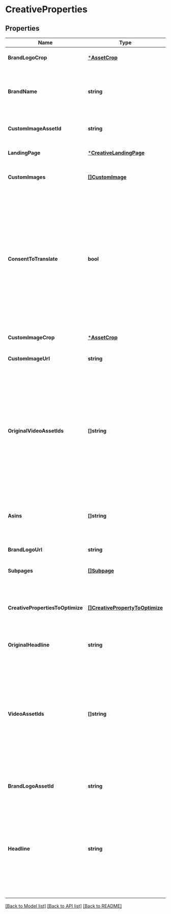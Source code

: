# CreativeProperties

## Properties
Name | Type | Description | Notes
------------ | ------------- | ------------- | -------------
**BrandLogoCrop** | [***AssetCrop**](AssetCrop.md) |  | [optional] [default to null]
**BrandName** | **string** | The displayed brand name in the ad headline. Maximum length is 30 characters. See [the policy](https://advertising.amazon.com/resources/ad-policy/sponsored-ads-policies#headlines) for headline requirements. | [optional] [default to null]
**CustomImageAssetId** | **string** | The identifier of image/video asset from the store&#x27;s asset library | [optional] [default to null]
**LandingPage** | [***CreativeLandingPage**](CreativeLandingPage.md) |  | [optional] [default to null]
**CustomImages** | [**[]CustomImage**](CustomImage.md) | An array of customImages associated with the creative. | [optional] [default to null]
**ConsentToTranslate** | **bool** | If set to true and the headline and/or video are not in the marketplace&#x27;s default language, Amazon will attempt to translate them to the marketplace&#x27;s default language. If Amazon is unable to translate them, the ad will be rejected by moderation. We only support translating headlines and videos from English to German, French, Italian, Spanish, Japanese, and Dutch. See developer notes for more information. | [optional] [default to null]
**CustomImageCrop** | [***AssetCrop**](AssetCrop.md) |  | [optional] [default to null]
**CustomImageUrl** | **string** |  | [optional] [default to null]
**OriginalVideoAssetIds** | **[]string** | The assetIds of the original videos submitted by the advertiser. If &#x27;consentToTranslate&#x27; is set to true and translation is SUCCESSFUL then &#x60;originalVideoAssetIds&#x60; will return the original video assetId whereas &#x60;videoAssetIds&#x60; will return translated video assetId. In all other cases, &#x27;originalVideoAssetIds&#x27; and &#x60;videoAssetIds&#x60; both will return original video assetId. | [optional] [default to null]
**Asins** | **[]string** | ----------------------------------------------- List types ----------------------------------------------- A list of ASINs | [optional] [default to null]
**BrandLogoUrl** | **string** |  | [optional] [default to null]
**Subpages** | [**[]Subpage**](Subpage.md) | An array of subpages | [optional] [default to null]
**CreativePropertiesToOptimize** | [**[]CreativePropertyToOptimize**](CreativePropertyToOptimize.md) | If this property is enabled, Sponsored Brands will dynamically optimize by enhancing or generating creative properties based on shopper search intent. | [optional] [default to null]
**OriginalHeadline** | **string** | The original headline submitted by the advertiser. | [optional] [default to null]
**VideoAssetIds** | **[]string** | The assetIds of the original videos submitted by the advertiser. If &#x27;consentToTranslate&#x27; is set to true and translation is SUCCESSFUL then &#x27;videoAssetIds&#x27; will return translated video assetId whereas &#x60;originalVideoAssetIds&#x60; will return the original video assetId. In all other cases, &#x60;videoAssetIds&#x60; will return original video assetId. | [optional] [default to null]
**BrandLogoAssetId** | **string** | The identifier of image/video asset from the store&#x27;s asset library | [optional] [default to null]
**Headline** | **string** | If &#x27;consentToTranslate&#x27; is set to true and translation is SUCCESSFUL then &#x60;headline&#x60; will return the translated headline whereas &#x60;originalHeadline&#x60; will return the original headline. In all other cases, &#x27;originalHeadline&#x27; and &#x60;headline&#x60; both will return the original headline. | [optional] [default to null]

[[Back to Model list]](../README.md#documentation-for-models) [[Back to API list]](../README.md#documentation-for-api-endpoints) [[Back to README]](../README.md)

